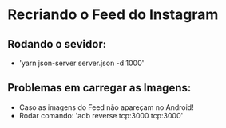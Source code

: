 # Recriando o Feed do Instagram

## Rodando o sevidor:
 - 'yarn json-server server.json -d 1000'

## Problemas em carregar as Imagens:
 - Caso as imagens do Feed não apareçam no Android!
  - Rodar comando: 'adb reverse tcp:3000 tcp:3000'
